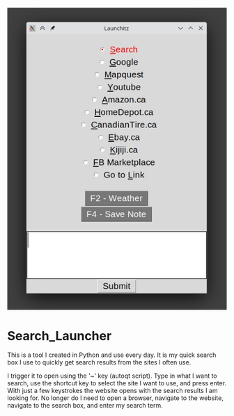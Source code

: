 ![preview](preview.jpg)
# Search_Launcher
This is a  tool I created in Python and use every day.
It is my quick search box I use to quickly get search results from the sites I often use.  

I trigger it to open using the '~' key (autoqt script).  Type in what I want to search, use the shortcut key to select the site I want to use, and press enter.  With just a few keystrokes the website opens with the search results I am looking for.  No longer do I need to open a browser, navigate to the website, navigate to the search box, and enter my search term.
